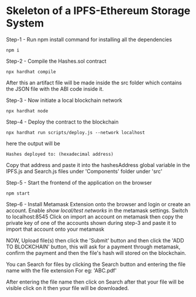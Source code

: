 # Skeleton of a IPFS-Ethereum Storage System

Step-1 - Run npm install command for installing all the dependencies
```shell
npm i
```

Step-2 - Compile the Hashes.sol contract
```shell
npx hardhat compile
```
After this an artifact file will be made inside the src folder which contains the JSON file with the ABI code inside it.

Step-3 - Now initiate a local blockchain network 
```shell
npx hardhat node
```

Step-4 - Deploy the contract to the blockchain 
```shell
npx hardhat run scripts/deploy.js --network localhost
```
here the output will be 
```shell
Hashes deployed to: (hexadecimal address)
```
Copy that address and paste it into the hashesAddress global variable in the IPFS.js and Search.js files under 'Components' folder under 'src'


Step-5 - Start the frontend of the application on the browser
```shell
npm start
```

Step-6 - Install Metamask Extension onto the browser and login or create an account.
Enable *show local/test networks* in the metamask settings.
Switch to localhost:8545
Click on import an account on metamask then copy the private key of one of the accounts shown during step-3 and paste it to import that account onto your metamask

NOW,
Upload file(s) then click the 'Submit' button and then click the 'ADD TO BLOCKCHAIN' button, this will ask for a payment through metamask, confirm the payment and then the file's hash will stored on the blockchain.

You can Search for files by clicking the Search button and entering the file name with the file extension 
For eg: 'ABC.pdf'

After entering the file name then click on Search after that your file will be visible click on it then your file will be downloaded.











